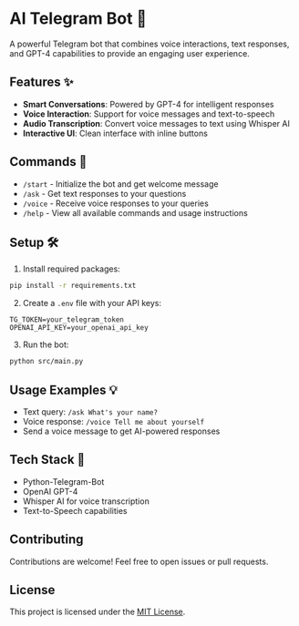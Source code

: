 # AI Telegram Bot 🤖

A powerful Telegram bot that combines voice interactions, text responses, and GPT-4 capabilities to provide an engaging user experience.

## Features ✨

- **Smart Conversations**: Powered by GPT-4 for intelligent responses
- **Voice Interaction**: Support for voice messages and text-to-speech
- **Audio Transcription**: Convert voice messages to text using Whisper AI
- **Interactive UI**: Clean interface with inline buttons

## Commands 🎯

- `/start` - Initialize the bot and get welcome message
- `/ask` - Get text responses to your questions
- `/voice` - Receive voice responses to your queries
- `/help` - View all available commands and usage instructions

## Setup 🛠️

1. Install required packages:
```bash
pip install -r requirements.txt
```

2. Create a `.env` file with your API keys:
```
TG_TOKEN=your_telegram_token
OPENAI_API_KEY=your_openai_api_key
```

3. Run the bot:
```bash
python src/main.py
```

## Usage Examples 💡

- Text query: `/ask What's your name?`
- Voice response: `/voice Tell me about yourself`
- Send a voice message to get AI-powered responses

## Tech Stack 🔧

- Python-Telegram-Bot
- OpenAI GPT-4
- Whisper AI for voice transcription
- Text-to-Speech capabilities

## Contributing
Contributions are welcome! Feel free to open issues or pull requests.

## License
This project is licensed under the [MIT License](./LICENSE).
